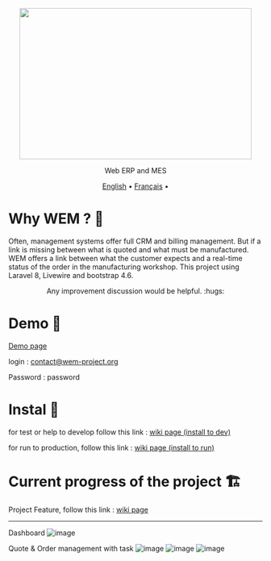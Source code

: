 <p align="center">
  <img width="460" height="300" src="https://user-images.githubusercontent.com/75578469/127404015-3706b77f-dea3-4acb-a722-06f483de95a9.png">
</p>


<p align="center">Web ERP and MES</p>

<p align="center">
  <a href="https://github.com/billyboy35/WebErpMesv2/blob/WEM-2.0/README.md">English</a> •
  <a href="https://github.com/billyboy35/WebErpMesv2/blob/WEM-2.0/docs/README-fr.md">Français</a> •
</p>


# Why WEM ? :monocle_face:

Often, management systems offer full CRM and billing management. But if a link is missing between what is quoted and what must be manufactured. WEM offers a link between what the customer expects and a real-time status of the order in the manufacturing workshop. This project using Laravel 8, Livewire and bootstrap 4.6.


<p align="center">Any improvement discussion would be helpful. :hugs:</p>

# Demo :eyes:

[Demo page](http://demo.wem-project.org) 

login : contact@wem-project.org 

Password : password

# Instal :construction_worker:
for test or help to develop follow this link : [wiki page (install to dev)](https://github.com/billyboy35/WebErpMesv2/wiki/Installation-Steps-(for-dev))

for run to production, follow this link :  [wiki page (install to run)](https://github.com/billyboy35/WebErpMesv2/wiki/Installation-Steps-(for-production))

# Current progress of the project :building_construction:

Project Feature, follow this link : [wiki page](https://github.com/billyboy35/WebErpMesv2/wiki/Feature)
   
-----------------
Dashboard
![image](https://user-images.githubusercontent.com/75578469/164035450-16391d88-1724-4bfa-ab25-bd5528f9f690.png)


Quote & Order management with task
![image](https://user-images.githubusercontent.com/75578469/164035570-33da9040-7df4-4551-bb69-7ec88e80673b.png)
![image](https://user-images.githubusercontent.com/75578469/164035711-504ac598-9385-486b-98f0-87a6a0a3b24a.png)
![image](https://user-images.githubusercontent.com/75578469/164035818-9ec3bc0a-9e6d-420b-a3b4-ca5200684495.png)




